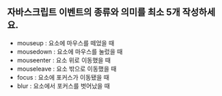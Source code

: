 ## 자바스크립트 이벤트의 종류와 의미를 최소 5개 작성하세요.

- mouseup : 요소에 마우스를 떼었을 때
- mousedown : 요소에 마우스를 눌렀을 때
- mouseenter : 요소 위로 이동했을 때
- mouseleave : 요소 밖으로 이동했을 때
- focus : 요소에 포커스가 이동됐을 때
- blur : 요소에서 포커스를 벗어났을 때
